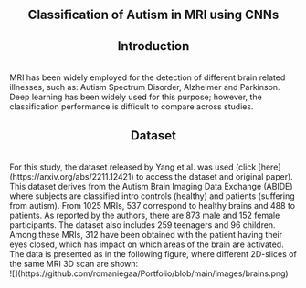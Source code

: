 <h2 align="center">Classification of Autism in MRI using CNNs</h2>

<h2 align="center">Introduction</h2>
<br>
MRI has been widely employed for the detection of different brain related illnesses, such as: Autism Spectrum Disorder, Alzheimer and Parkinson. Deep learning has been widely used for this purpose; however, the classification performance is difficult to compare across studies.
<br>
<h2 align="center">Dataset</h2>
<br>
For this study, the dataset released by Yang et al. was used (click [here](https://arxiv.org/abs/2211.12421) to access the dataset and original paper). This dataset derives from the Autism Brain Imaging Data Exchange (ABIDE) where subjects are classified intro controls (healthy) and patients (suffering from autism). From 1025 MRIs, 537 correspond to healthy brains and 488 to patients. As reported by the authors, there are 873 male and 152 female participants. The dataset also includes 259 teenagers and 96 children. Among these MRIs, 312 have been obtained with the patient having their eyes closed, which has impact on which areas of the brain are activated.
<br>
The data is presented as in the following figure, where different 2D-slices of the same MRI 3D scan are shown:
<br>
![](https://github.com/romaniegaa/Portfolio/blob/main/images/brains.png)
<br>
